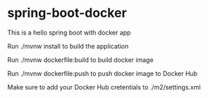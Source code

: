 # spring-boot-docker
This is a hello spring boot with docker app

Run ./mvnw install to build the application

Run ./mvnw dockerfile:build to build docker image

Run ./mvnw dockerfile:push to push docker image to Docker Hub

Make sure to add your Docker Hub cretentials to ./m2/settings.xml
